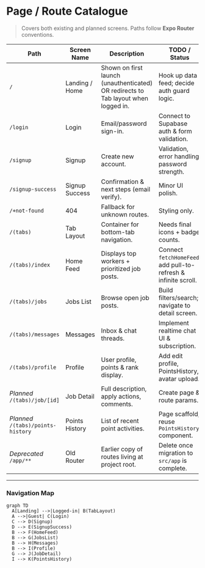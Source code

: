 # Page / Route Catalogue

> Covers both existing and planned screens. Paths follow **Expo Router** conventions.

| Path | Screen Name | Description | TODO / Status |
|------|-------------|-------------|---------------|
| `/` | Landing / Home | Shown on first launch (unauthenticated) OR redirects to Tab layout when logged in. | Hook up data feed; decide auth guard logic. |
| `/login` | Login | Email/password sign-in. | Connect to Supabase auth & form validation. |
| `/signup` | Signup | Create new account. | Validation, error handling, password strength. |
| `/signup-success` | Signup Success | Confirmation & next steps (email verify). | Minor UI polish. |
| `/+not-found` | 404 | Fallback for unknown routes. | Styling only. |
| `/(tabs)` | Tab Layout | Container for bottom-tab navigation. | Needs final icons + badge counts. |
| `/(tabs)/index` | Home Feed | Displays top workers + prioritized job posts. | Connect `fetchHomeFeed`, add pull-to-refresh & infinite scroll. |
| `/(tabs)/jobs` | Jobs List | Browse open job posts. | Build filters/search; navigate to detail screen. |
| `/(tabs)/messages` | Messages | Inbox & chat threads. | Implement realtime chat UI & subscription. |
| `/(tabs)/profile` | Profile | User profile, points & rank display. | Add edit profile, PointsHistory, avatar upload. |
| *Planned* `/(tabs)/job/[id]` | Job Detail | Full description, apply actions, comments. | Create page & route params. |
| *Planned* `/(tabs)/points-history` | Points History | List of recent point activities. | Page scaffold; reuse `PointsHistory` component. |
| *Deprecated* `/app/**` | Old Router | Earlier copy of routes living at project root. | Delete once migration to `src/app` is complete. |

---

### Navigation Map

```mermaid
graph TD
  A[Landing] -->|Logged-in| B(TabLayout)
  A -->|Guest| C(Login)
  C --> D(Signup)
  D --> E(SignupSuccess)
  B --> F(HomeFeed)
  B --> G(JobsList)
  B --> H(Messages)
  B --> I(Profile)
  G --> J(JobDetail)
  I --> K(PointsHistory)
``` 
